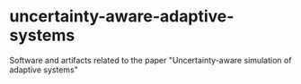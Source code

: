 # uncertainty-aware-adaptive-systems
Software and artifacts related to the paper "Uncertainty-aware simulation of adaptive systems"
